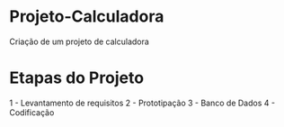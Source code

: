 # Projeto-Calculadora
Criação de um projeto de calculadora

# Etapas do Projeto
1 - Levantamento de requisitos 
2 - Prototipação
3 - Banco de Dados
4 - Codificação